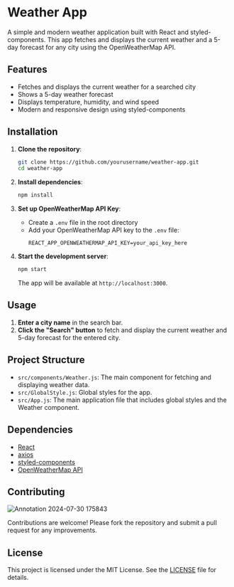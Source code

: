 # Weather App

A simple and modern weather application built with React and styled-components. This app fetches and displays the current weather and a 5-day forecast for any city using the OpenWeatherMap API.

## Features

- Fetches and displays the current weather for a searched city
- Shows a 5-day weather forecast
- Displays temperature, humidity, and wind speed
- Modern and responsive design using styled-components

## Installation

1. **Clone the repository**:
    ```sh
    git clone https://github.com/yourusername/weather-app.git
    cd weather-app
    ```

2. **Install dependencies**:
    ```sh
    npm install
    ```

3. **Set up OpenWeatherMap API Key**:
    - Create a `.env` file in the root directory
    - Add your OpenWeatherMap API key to the `.env` file:
        ```
        REACT_APP_OPENWEATHERMAP_API_KEY=your_api_key_here
        ```

4. **Start the development server**:
    ```sh
    npm start
    ```

    The app will be available at `http://localhost:3000`.

## Usage

1. **Enter a city name** in the search bar.
2. **Click the "Search" button** to fetch and display the current weather and 5-day forecast for the entered city.

## Project Structure

- `src/components/Weather.js`: The main component for fetching and displaying weather data.
- `src/GlobalStyle.js`: Global styles for the app.
- `src/App.js`: The main application file that includes global styles and the Weather component.

## Dependencies

- [React](https://reactjs.org/)
- [axios](https://github.com/axios/axios)
- [styled-components](https://styled-components.com/)
- [OpenWeatherMap API](https://openweathermap.org/api)

## Contributing

![Annotation 2024-07-30 175843](https://github.com/user-attachments/assets/90cb91fb-a92d-4536-9ca8-25e5070ce1ca)


Contributions are welcome! Please fork the repository and submit a pull request for any improvements.

## License

This project is licensed under the MIT License. See the [LICENSE](LICENSE) file for details.

